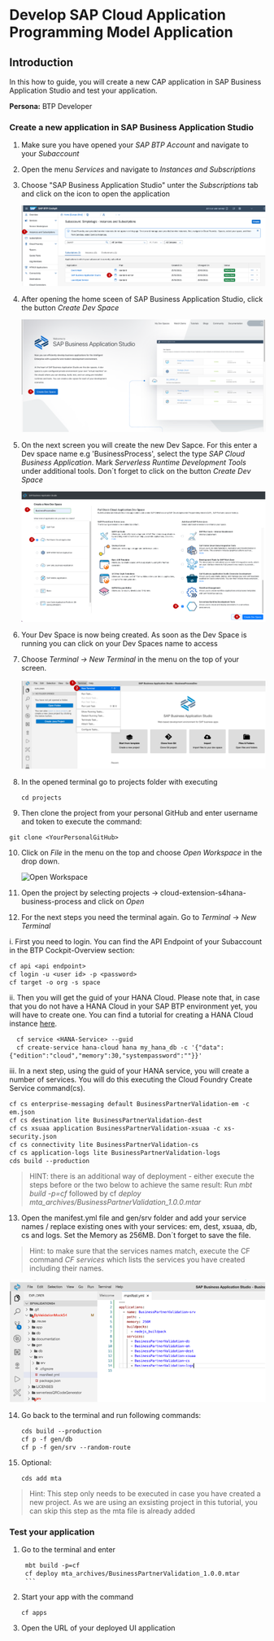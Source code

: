 

# Develop SAP Cloud Application Programming Model Application

## Introduction

In this how to guide, you will create a new CAP application in SAP Business Application Studio and test your application.

**Persona:** BTP Developer

### Create a new application in SAP Business Application Studio

1.	Make sure you have opened your *SAP BTP Account* and navigate to your *Subaccount* 
   
2.	Open the menu *Services* and navigate to *Instances and Subscriptions*
   
3.	Choose "SAP Business Application Studio" unter the *Subscriptions* tab and click on the icon to open the application
     
     ![Open SAP Business Application Studio](./images/dev-cap-app-1.png)
 
4.	 After opening the home sceen of SAP Business Application Studio, click the button *Create Dev Space*

     ![Create Dev Space](./images/dev-cap-app-3.png)
 
5.	On the next screen you will create the new Dev Sapce. For this enter a Dev space name e.g 'BusinessProcess', select the type *SAP Cloud Business Application*. Mark    *Serverless Runtime Development Tools* under additional tools. 
    Don´t forget to click on the button *Create Dev Space*

      ![Configure Dev Space](./images/dev-cap-app-4.png)
      
 
6.	Your Dev Space is now being created. As soon as the Dev Space is running you can click on your Dev Spaces name to  access

7.	Choose *Terminal -> New Terminal* in the menu on the top of your screen.

    ![Open Terminal](./images/dev-cap-app-5.png)
 
8. In the opened terminal go to projects folder with executing
   
   ``` 
   cd projects
   ``` 
 
9.	 Then clone the project from your personal GitHub and enter username and token to execute the command: 
   ``` 
   git clone <YourPersonalGitHub>
   ``` 
 
10.	Click on *File* in the menu on the top and choose *Open Workspace* in the drop down.

    ![Open Workspace](./images/dev-cap-app-7.png)
 
11.	Open the project by selecting projects -> cloud-extension-s4hana-business-process and click on *Open*

 
12.   For the next steps you need the terminal again. Go to *Terminal* -> *New Terminal*
     
   i. First you need to login. You can find the API Endpoint of your Subaccount in the BTP Cockpit-Overview section:
 
    
    cf api <api endpoint>
    cf login -u <user id> -p <password>
    cf target -o org -s space
    
         
   ii. Then you will get the guid of your HANA Cloud. Please note that, in case that you do not have a HANA Cloud in your SAP BTP environment yet, you will have to create one. You can find a tutorial for creating a HANA Cloud instance [here](https://help.sap.com/viewer/db19c7071e5f4101837e23f06e576495/2020_03_QRC/en-US/921f3e46247947779d69b8c85c9b9985.html).
     
  
      cf service <HANA-Service> --guid
      cf create-service hana-cloud hana my_hana_db -c '{"data":{"edition":"cloud","memory":30,"systempassword":""}}' 
   
            
   
   iii. In a next step, using the guid of your HANA  service, you will create a number of services. You will do this executing the Cloud Foundry Create Service command(cs).
   
     
    cf cs enterprise-messaging default BusinessPartnerValidation-em -c em.json
    cf cs destination lite BusinessPartnerValidation-dest
    cf cs xsuaa application BusinessPartnerValidation-xsuaa -c xs-security.json
    cf cs connectivity lite BusinessPartnerValidation-cs
    cf cs application-logs lite BusinessPartnerValidation-logs
    cds build --production
               
> HINT: there is an additional way of deployment - either execute the steps before or the two below to achieve the same result: Run *mbt build -p=cf* followed by cf *deploy mta_archives/BusinessPartnerValidation_1.0.0.mtar*


13.	 Open the manifest.yml file and gen/srv folder and add your service names / replace existing ones with your services: em, dest, xsuaa, db, cs and logs. 
Set the Memory as 256MB. Don´t forget to save the file.

> Hint: to make sure that the services names match, execute the CF command *CF services* which lists the services you have created including their names.

 ![Edit manifest](./images/dev-cap-app-12.png)
 
14.	Go back to the terminal and run following commands:

       ```
       cds build --production
       cf p -f gen/db
       cf p -f gen/srv --random-route
       ```
 
15. Optional:
       ```
       cds add mta
       ```
> Hint: This step only needs to be executed in case you have created a new project. As we are using an exsisting project in this tutorial, you can skip this step as the mta file is already added


### Test your application

1. Go to the terminal and enter 
      ```
       mbt build -p=cf
       cf deploy mta_archives/BusinessPartnerValidation_1.0.0.mtar
       ```
2. Start your app with the command
      ```
      cf apps
      ```
3. Open the URL of your deployed UI application

